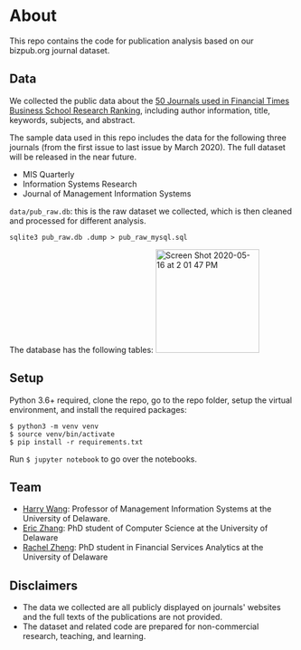 # About

This repo contains the code for publication analysis based on our bizpub.org journal dataset.

## Data

We collected the public data about the [50 Journals used in Financial Times Business School Research Ranking](https://www.ft.com/content/3405a512-5cbb-11e1-8f1f-00144feabdc0), including author information, title, keywords, subjects, and abstract.

 The sample data used in this repo includes the data for the following three journals (from the first issue to last issue by March 2020). The full dataset will be released in the near future.

- MIS Quarterly
- Information Systems Research
- Journal of Management Information Systems

`data/pub_raw.db`: this is the raw dataset we collected, which is then cleaned and processed for different analysis.

```
sqlite3 pub_raw.db .dump > pub_raw_mysql.sql
```
The database has the following tables:
<img width="183" alt="Screen Shot 2020-05-16 at 2 01 47 PM" src="https://user-images.githubusercontent.com/595772/82126916-dcd6eb00-977d-11ea-96b3-4af551040913.png">

## Setup

Python 3.6+ required, clone the repo, go to the repo folder, setup the virtual environment, and install the required packages:

```shell
$ python3 -m venv venv
$ source venv/bin/activate
$ pip install -r requirements.txt
```

Run `$ jupyter notebook` to go over the notebooks.

## Team

- [Harry Wang](http://harrywang.me/): Professor of Management Information Systems at the University of Delaware.
- [Eric Zhang](https://github.com/mianhu888): PhD student of Computer Science at the University of Delaware
- [Rachel Zheng](https://github.com/chz816): PhD student in Financial Services Analytics at the University of Delaware

## Disclaimers

- The data we collected are all publicly displayed on journals' websites and the full texts of the publications are not provided.
- The dataset and related code are prepared for non-commercial research, teaching, and learning.
